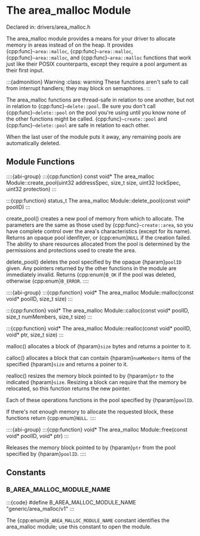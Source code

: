 # The area_malloc Module

Declared in: drivers/area_malloc.h

The area_malloc module provides a means for your driver to allocate memory
in areas instead of on the heap. It provides {cpp:func}`~area::malloc`,
{cpp:func}`~area::malloc`, {cpp:func}`~area::malloc`, and
{cpp:func}`~area::malloc` functions that work just like their POSIX
counterparts, except they require a pool argument as their first input.

:::{admonition} Warning
:class: warning
These functions aren't safe to call from interrupt handlers; they may
block on semaphores.
:::

The area_malloc functions are thread-safe in relation to one another, but
not in relation to {cpp:func}`~delete::pool`. Be sure you don't call
{cpp:func}`~delete::pool` on the pool you're using until you know none of
the other functions might be called. {cpp:func}`~create::pool` and
{cpp:func}`~delete::pool` are safe in relation to each other.

When the last user of the module puts it away, any remaining pools are
automatically deleted.

## Module Functions

::::{abi-group}
:::{cpp:function} const void* The area_malloc Module::create_pool(uint32 addressSpec, size_t size, uint32 lockSpec, uint32 protection)
:::

:::{cpp:function} status_t The area_malloc Module::delete_pool(const void* poolID)
:::

create_pool() creates a new pool of memory from which to allocate. The
parameters are the same as those used by {cpp:func}`~create::area`, so you
have complete control over the area's characteristics (except for its
name). Returns an opaque pool idenfityer, or {cpp:enum}`NULL` if the
creation failed. The ability to share resources allocated from the pool is
determined by the permissions and protections used to create the area.

delete_pool() deletes the pool specified by the opaque {hparam}`poolID`
given. Any pointers returned by the other functions in the module are
immediately invalid. Returns {cpp:enum}`B_OK` if the pool was deleted,
otherwise {cpp:enum}`B_ERROR`.
::::

::::{abi-group}
:::{cpp:function} void* The area_malloc Module::malloc(const void* poolID, size_t size)
:::

:::{cpp:function} void* The area_malloc Module::calloc(const void* poolID, size_t numMembers, size_t size)
:::

:::{cpp:function} void* The area_malloc Module::realloc(const void* poolID, void* ptr, size_t size)
:::

malloc() allocates a block of {hparam}`size` bytes and returns a pointer
to it.

calloc() allocates a block that can contain {hparam}`numMembers` items of
the specified {hparam}`size` and returns a poiner to it.

realloc() resizes the memory block pointed to by {hparam}`ptr` to the
indicated {hparam}`size`. Resizing a block can require that the memory be
relocated, so this function returns the new pointer.

Each of these operations functions in the pool specified by
{hparam}`poolID`.

If there's not enough memory to allocate the requested block, these
functions return {cpp:enum}`NULL`.
::::

::::{abi-group}
:::{cpp:function} void* The area_malloc Module::free(const void* poolID, void* ptr)
:::

Releases the memory block pointed to by {hparam}`ptr` from the pool
specified by {hparam}`poolID`.
::::

## Constants

### B_AREA_MALLOC_MODULE_NAME

:::{code}
#define B_AREA_MALLOC_MODULE_NAME "generic/area_malloc/v1"
:::

The {cpp:enum}`B_AREA_MALLOC_MODULE_NAME` constant identifies the
area_malloc module; use this constant to open the module.
